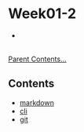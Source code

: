 # Week01-2
-   

<br>[Parent Contents...](../../../README.md/#til-today-i-learned)

## Contents
-   [markdown](TIL/markdown.md)
-   [cli](TIL/cli.md)
-   [git](TIL/git.md)